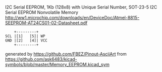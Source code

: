 I2C Serial EEPROM, 1Kb (128x8) with Unique Serial Number, SOT-23-5
I2C Serial EEPROM Nonvolatile Memory
http://ww1.microchip.com/downloads/en/DeviceDoc/Atmel-8815-SEEPROM-AT24CS01-02-Datasheet.pdf


	    +---------+
	SCL |[1]   [5]| WP
	GND |[2]   [4]| VCC
	    +---------+


generated by https://github.com/FBEZ/Pinout-AsciiArt from https://github.com/ask6483/kicad-symbols/blob/master/Memory_EEPROM.kicad_sym